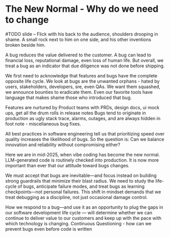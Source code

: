 # The New Normal - Why do we need to change

#TODO slide – Flick with his back to the audience, shoulders drooping in shame. A small rock next to him on one side, and his other inventions broken beside him.

A bug reduces the value delivered to the customer.
A bug can lead to financial loss, reputational damage, even loss of human life.
But overall, we treat a bug as an indicator that due diligence was not done before shipping.

We first need to acknowledge that features and bugs have the complete opposite life cycle.
We look at bugs are the unwanted orphans - hated by users, stakeholders, developers, sre, even QAs. 
We want them squashed, we announce bounties to eradicate them. 
Even our favorite tools have language that makes shame those who introduced that bug.

Features are nurtured by Product teams with PRDs, design docs, ui mock ups, get all the drum rolls in release notes
Bugs tend to originate in production as ugly stack trace, alarms, outages, and are always hidden in foot note - miscellaneous bug fixes.


All best practices in software engineering tell us that prioritizing speed over quality increases the likelihood of bugs.
So the question is: Can we balance innovation and reliability without compromising either?



Here we are in mid-2025, when vibe coding has become the new normal.
LLM-generated code is routinely checked into production.
It is now more important than ever that our attitude toward bugs changes.



We must accept that bugs are inevitable—and focus instead on building strong guardrails that minimize their blast radius.
We need to study the life-cycle of bugs, anticipate failure modes, and treat bugs as learning checkpoints—not personal failures.
This shift in mindset demands that we treat debugging as a discipline, not just occasional damage control.

How we respond to a bug—and use it as an opportunity to plug the gaps in our software development life cycle — will determine whether we can continue to deliver value to our customers and keep up with the pace with which technology is changing.
Continuous Questioning - how can we prevent bugs even before code is written